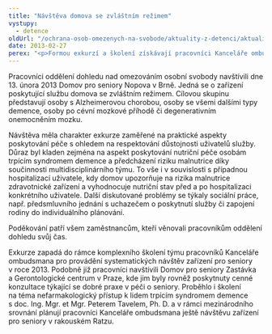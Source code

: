 ```yaml
---
title: "Návštěva domova se zvláštním režimem"
vystupy:
  - detence
oldUrl: "/ochrana-osob-omezenych-na-svobode/aktuality-z-detenci/aktuality-z-detenci-2013/navsteva-domova-se-zvlastnim-rezimem/"
date: 2013-02-27
perex: "<p>Formou exkurzí a školení získávají pracovníci Kanceláře ombudsmana podrobné ifnormace o poskytování péče o seniory trpící Alzheimerovou chorobou, dalšími typy demence, degenerativním onemocněním mozku nebo po cévní mozkové příhodě. Připravují se tak na provádění systematických návštěv zařízení pro seniory v roce 2013.</p>"
---
```


<!-- imported from the old website -->

<p>Pracovníci oddělení dohledu nad omezováním osobní svobody navštívili dne 13. února 2013 Domov pro seniory Nopova v Brně. Jedná se o zařízení poskytující službu domova se zvláštním režimem. Cílovou skupinu představují osoby s Alzheimerovou chorobou, osoby se všemi dalšími typy demence, osoby po cévní mozkové příhodě či degenerativním onemocněním mozku. </p><p>Návštěva měla charakter exkurze zaměřené na praktické aspekty poskytování péče s ohledem na respektování důstojnosti uživatelů služby. Důraz byl kladen zejména na aspekt poskytování nutriční péče osobám trpícím syndromem demence a předcházení riziku malnutrice díky součinnosti multidisciplinárního týmu. To vše i v souvislosti s případnou hospitalizací uživatele, kdy domov upozorňuje na rizika malnutrice zdravotnické zařízení a vyhodnocuje nutriční stav před a po hospitalizaci konkrétního uživatele. Další diskutované problémy se týkaly sociální práce, např. předsmluvního jednání s uchazečem o poskytnutí služby či zapojení rodiny do individuálního plánování. </p><p>Poděkování patří všem zaměstnancům, kteří věnovali pracovníkům oddělení dohledu svůj čas.</p><p>Exkurze zapadá do rámce komplexního školení týmu pracovníků Kanceláře ombudsmana pro provádění systematických návštěv zařízení pro seniory v roce 2013. Podobně již pracovníci navštívili Domov pro seniory Zastávka a Gerontologické centrum v Praze, kde jim byly rovněž poskytnuty cenné konzultace týkající se dobré praxe v péči o seniory. Proběhlo i školení na téma nefarmakologický přístup k lidem trpícím syndromem demence s doc. Ing. Mgr. et Mgr. Peterem Tavelem, Ph. D. a v rámci mezinárodního srovnání plánují pracovníci Kanceláře ombudsmana ještě návštěvu zařízení pro seniory v rakouském Ratzu. </p>
